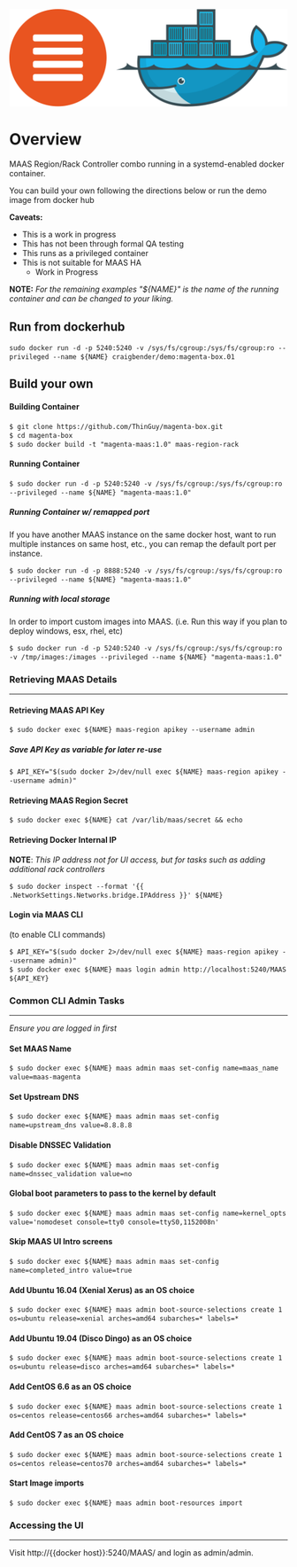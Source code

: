 <img src="https://raw.githubusercontent.com/ThinGuy/svg/master/maas-docker.svg?sanitize=true">

# Overview
MAAS Region/Rack Controller combo running in a systemd-enabled docker container.

You can build your own following the directions below or run the demo image from docker hub

**Caveats:** 
 - This is a work in progress
 - This has not been through formal QA testing
 - This runs as a privileged  container
 - This is not suitable for MAAS HA
	 - Work in Progress

**NOTE:** *For the remaining examples "${NAME}" is the name of the running container and can be changed to your liking.*

## Run from dockerhub
```
sudo docker run -d -p 5240:5240 -v /sys/fs/cgroup:/sys/fs/cgroup:ro --privileged --name ${NAME} craigbender/demo:magenta-box.01
```
## Build your own
#### Building Container
```
$ git clone https://github.com/ThinGuy/magenta-box.git
$ cd magenta-box
$ sudo docker build -t "magenta-maas:1.0" maas-region-rack
```
#### Running Container
```
$ sudo docker run -d -p 5240:5240 -v /sys/fs/cgroup:/sys/fs/cgroup:ro --privileged --name ${NAME} "magenta-maas:1.0"
```
##### Running Container w/ remapped port
If you have another MAAS instance on the same docker host, want to run multiple instances on same host, etc., you can remap the default port per instance.
```
$ sudo docker run -d -p 8888:5240 -v /sys/fs/cgroup:/sys/fs/cgroup:ro --privileged --name ${NAME} "magenta-maas:1.0"
```
##### Running with local storage
In order to import custom images into MAAS. (i.e. Run this way if you plan to deploy windows, esx, rhel, etc)
```
$ sudo docker run -d -p 5240:5240 -v /sys/fs/cgroup:/sys/fs/cgroup:ro -v /tmp/images:/images --privileged --name ${NAME} "magenta-maas:1.0"
```
### Retrieving MAAS Details
***
#### Retrieving MAAS API Key
```
$ sudo docker exec ${NAME} maas-region apikey --username admin
```
##### Save API Key as variable for later re-use
```
$ API_KEY="$(sudo docker 2>/dev/null exec ${NAME} maas-region apikey --username admin)"
```
#### Retrieving MAAS Region Secret
```
$ sudo docker exec ${NAME} cat /var/lib/maas/secret && echo
```
#### Retrieving Docker Internal IP
**NOTE**: *This IP address not for UI access, but for tasks such as adding additional rack controllers*
```
$ sudo docker inspect --format '{{ .NetworkSettings.Networks.bridge.IPAddress }}' ${NAME}
```
#### Login via MAAS CLI
(to enable CLI commands)
```
$ API_KEY="$(sudo docker 2>/dev/null exec ${NAME} maas-region apikey --username admin)"
$ sudo docker exec ${NAME} maas login admin http://localhost:5240/MAAS ${API_KEY}
```
### Common CLI Admin Tasks
***
*Ensure you are logged in first*
#### Set MAAS Name
```
$ sudo docker exec ${NAME} maas admin maas set-config name=maas_name value=maas-magenta
```
#### Set Upstream DNS
```
$ sudo docker exec ${NAME} maas admin maas set-config name=upstream_dns value=8.8.8.8
```
#### Disable DNSSEC Validation
```
$ sudo docker exec ${NAME} maas admin maas set-config name=dnssec_validation value=no
```
#### Global boot parameters to pass to the kernel by default
```
$ sudo docker exec ${NAME} maas admin maas set-config name=kernel_opts value='nomodeset console=tty0 console=ttyS0,1152008n'
```
#### Skip MAAS UI Intro screens 
```
$ sudo docker exec ${NAME} maas admin maas set-config name=completed_intro value=true
```
#### Add Ubuntu 16.04 (Xenial Xerus) as an OS choice
```
$ sudo docker exec ${NAME} maas admin boot-source-selections create 1 os=ubuntu release=xenial arches=amd64 subarches=* labels=*
```
#### Add Ubuntu 19.04 (Disco Dingo) as an OS choice
```
$ sudo docker exec ${NAME} maas admin boot-source-selections create 1 os=ubuntu release=disco arches=amd64 subarches=* labels=*
```
#### Add CentOS 6.6 as an OS choice
```
$ sudo docker exec ${NAME} maas admin boot-source-selections create 1 os=centos release=centos66 arches=amd64 subarches=* labels=*
```
#### Add CentOS 7 as an OS choice
```
$ sudo docker exec ${NAME} maas admin boot-source-selections create 1 os=centos release=centos70 arches=amd64 subarches=* labels=*
```
#### Start Image imports
```
$ sudo docker exec ${NAME} maas admin boot-resources import
```
### Accessing the UI
***
Visit http://{{docker host}}:5240/MAAS/ and login as admin/admin.


